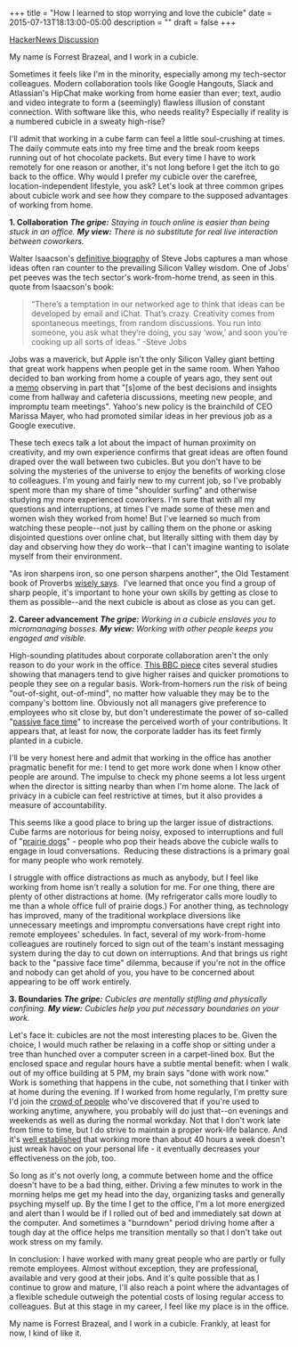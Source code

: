 +++
title = "How I learned to stop worrying and love the cubicle"
date = 2015-07-13T18:13:00-05:00
description = ""
draft = false
+++

<a href="https://news.ycombinator.com/item?id=10844506">HackerNews Discussion</a>

My name is Forrest Brazeal, and I work in a cubicle.

Sometimes it feels like I'm in the minority, especially among my tech-sector colleagues. Modern collaboration tools like Google Hangouts, Slack and Atlassian's HipChat make working from home easier than ever; text, audio and video integrate to form a (seemingly) flawless illusion of constant connection. With software like this, who needs reality? Especially if reality is a numbered cubicle in a sweaty high-rise?

I'll admit that working in a cube farm can feel a little soul-crushing at times. The daily commute eats into my free time and the break room keeps running out of hot chocolate packets. But every time I have to work remotely for one reason or another, it's not long before I get the itch to go back to the office. Why would I prefer my cubicle over the carefree, location-independent lifestyle, you ask? Let's look at three common gripes about cubicle work and see how they compare to the supposed advantages of working from home.

<strong>1. Collaboration</strong>
<em><strong>The gripe:</strong> Staying in touch online is easier than being stuck in an office.</em>
<em><strong>My view:</strong> There is no substitute for real live interaction between coworkers.</em>

Walter Isaacson's <a href="http://www.amazon.com/Steve-Jobs-Walter-Isaacson/dp/1451648545/ref=sr_1_1?s=books&ie=UTF8&qid=1436749215&sr=1-1&keywords=steve+jobs">definitive biography</a> of Steve Jobs captures a man whose ideas often ran counter to the prevailing Silicon Valley wisdom. One of Jobs' pet peeves was the tech sector's work-from-home trend, as seen in this quote from Isaacson's book:
<blockquote>“There’s a temptation in our networked age to think that ideas can be developed by email and iChat. That’s crazy. Creativity comes from spontaneous meetings, from random discussions. You run into someone, you ask what they’re doing, you say ‘wow,’ and soon you’re cooking up all sorts of ideas.” -Steve Jobs</blockquote>
Jobs was a maverick, but Apple isn't the only Silicon Valley giant betting that great work happens when people get in the same room. When Yahoo decided to ban working from home a couple of years ago, they sent out a <a href="http://allthingsd.com/20130222/physically-together-heres-the-internal-yahoo-no-work-from-home-memo-which-extends-beyond-remote-workers/">memo</a> observing in part that "[s]ome of the best decisions and insights come from hallway and cafeteria discussions, meeting new people, and impromptu team meetings". Yahoo's new policy is the brainchild of CEO Marissa Mayer, who had promoted similar ideas in her previous job as a Google executive.

These tech execs talk a lot about the impact of human proximity on creativity, and my own experience confirms that great ideas are often found draped over the wall between two cubicles. But you don't have to be solving the mysteries of the universe to enjoy the benefits of working close to colleagues. I'm young and fairly new to my current job, so I've probably spent more than my share of time "shoulder surfing" and otherwise studying my more experienced coworkers. I'm sure that with all my questions and interruptions, at times I've made some of these men and women wish they worked from home! But I've learned so much from watching these people--not just by calling them on the phone or asking disjointed questions over online chat, but literally sitting with them day by day and observing how they do work--that I can't imagine wanting to isolate myself from their environment.

"As iron sharpens iron, so one person sharpens another", the Old Testament book of Proverbs <a href="https://www.biblegateway.com/passage/?search=Proverbs+27%3A17&version=NIV">wisely says</a>.  I've learned that once you find a group of sharp people, it's important to hone your own skills by getting as close to them as possible--and the next cubicle is about as close as you can get.

<strong>2. Career advancement</strong>
<em><strong>The gripe:</strong> Working in a cubicle enslaves you to micromanaging bosses.</em>
<em><strong>My view:</strong> Working with other people keeps you engaged and visible.</em>

High-sounding platitudes about corporate collaboration aren't the only reason to do your work in the office. <a href="http://www.bbc.com/news/magazine-21588760">This BBC piece</a> cites several studies showing that managers tend to give higher raises and quicker promotions to people they see on a regular basis. Work-from-homers run the risk of being "out-of-sight, out-of-mind", no matter how valuable they may be to the company's bottom line. Obviously not all managers give preference to employees who sit close by, but don't underestimate the power of so-called "<a href="http://gsm.ucdavis.edu/research/how-passive-face-time-affects-perceptions-employees-evidence-spontaneous-trait-inference">passive face time</a>" to increase the perceived worth of your contributions. It appears that, at least for now, the corporate ladder has its feet firmly planted in a cubicle.

I'll be very honest here and admit that working in the office has another pragmatic benefit for me: I tend to get more work done when I know other people are around. The impulse to check my phone seems a lot less urgent when the director is sitting nearby than when I'm home alone. The lack of privacy in a cubicle can feel restrictive at times, but it also provides a measure of accountability.

This seems like a good place to bring up the larger issue of distractions. Cube farms are notorious for being noisy, exposed to interruptions and full of "<a href="http://www.businessmanagementdaily.com/5834/cubicle-etiquette-dont-be-a-prairie-dog#_">prairie dogs</a>" - people who pop their heads above the cubicle walls to engage in loud conversations.  Reducing these distractions is a primary goal for many people who work remotely.

I struggle with office distractions as much as anybody, but I feel like working from home isn't really a solution for me. For one thing, there are plenty of other distractions at home. (My refrigerator calls more loudly to me than a whole office full of prairie dogs.) For another thing, as technology has improved, many of the traditional workplace diversions like unnecessary meetings and impromptu conversations have crept right into remote employees' schedules. In fact, several of my work-from-home colleagues are routinely forced to sign out of the team's instant messaging system during the day to cut down on interruptions. And that brings us right back to the "passive face time" dilemma, because if you're not in the office and nobody can get ahold of you, you have to be concerned about appearing to be off work entirely.

<strong>3. Boundaries</strong>
<em><strong>The gripe:</strong> Cubicles are mentally stifling and physically confining.</em>
<em><strong>My view:</strong> Cubicles help you put necessary boundaries on your work.</em>

Let's face it: cubicles are not the most interesting places to be. Given the choice, I would much rather be relaxing in a coffe shop or sitting under a tree than hunched over a computer screen in a carpet-lined box. But the enclosed space and regular hours have a subtle mental benefit: when I walk out of my office building at 5 PM, my brain says "done with work now." Work is something that happens in the cube, not something that I tinker with at home during the evening. If I worked from home regularly, I'm pretty sure I'd join the <a href="http://www.dailymail.co.uk/news/article-178436/Home-workers-tend-work.html">crowd of people</a> who've discovered that if you're used to working anytime, anywhere, you probably will do just that--on evenings and weekends as well as during the normal workday. Not that I don't work late from time to time, but I do strive to maintain a proper work-life balance. And it's <a href="http://www.inc.com/geoffrey-james/stop-working-more-than-40-hours-a-week.html">well established</a> that working more than about 40 hours a week doesn't just wreak havoc on your personal life - it eventually decreases your effectiveness on the job, too.

So long as it's not overly long, a commute between home and the office doesn't have to be a bad thing, either. Driving a few minutes to work in the morning helps me get my head into the day, organizing tasks and generally psyching myself up. By the time I get to the office, I'm a lot more energized and alert than I would be if I rolled out of bed and immediately sat down at the computer. And sometimes a "burndown" period driving home after a tough day at the office helps me transition mentally so that I don't take out work stress on my family.

In conclusion: I have worked with many great people who are partly or fully remote employees. Almost without exception, they are professional, available and very good at their jobs. And it's quite possible that as I continue to grow and mature, I'll also reach a point where the advantages of a flexible schedule outweigh the potential costs of losing regular access to colleagues. But at this stage in my career, I feel like my place is in the office.

My name is Forrest Brazeal, and I work in a cubicle. Frankly, at least for now, I kind of like it.